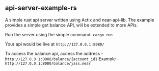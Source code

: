 
## api-server-example-rs

  

A simple rust api server written using Actix and near-api-lib. The example provides a simple get balance API, will be extended to more APIs.

Run the server using the simple command:
`cargo run`

Your api would be live at `http://127.0.0.1:8080/`

To access the balance api, access the address - `http://127.0.0.1:8080/balance/{account_id}`
Example - `http://127.0.0.1:8080/balance/jass.near`